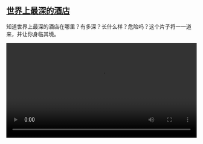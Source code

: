 <!--1709450224000-->
[世界上最深的酒店](https://www.dw.com/zh/%E4%B8%96%E7%95%8C%E4%B8%8A%E6%9C%80%E6%B7%B1%E7%9A%84%E9%85%92%E5%BA%97/a-68398139)
------

<p>知道世界上最深的酒店在哪里？有多深？长什么样？危险吗？这个片子将一一道来，并让你身临其境。</small></p><video src="https://tvdownloaddw-a.akamaihd.net/dwtv_video/flv/vdt_zh/2024/bchi240228_tiefsteshotel_01icw_AVC_1280x720.mp4" controls style="width:100%"></video>
